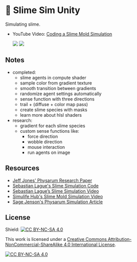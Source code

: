 # 🐌 Slime Sim Unity

Simulating slime.

- YouTube Video: [Coding a Slime Mold Simulation](https://www.youtube.com/watch?v=BKcxJlvqNWs)

  <img src="/_thumbnails/2.png">

  <img src="/_thumbnails/5.png">

## Notes

- completed:
  - slime agents in compute shader
  - sample color from gradient texture
  - smooth transition between gradients
  - randomize agent settings automatically
  - sense function with three directions
  - trail + (diffuse + color map pass)
  - create slime species with masks
  - learn more about hlsl shaders
- research:
  - gradient for each slime species
  - custom sense functions like:
    - force direction
    - wobble direction
    - mouse interaction
    - run agents on image

## Resources

- [Jeff Jones' Physarum Research Paper](https://uwe-repository.worktribe.com/output/980579)
- [Sebastian Lague's Slime Simulation Code](https://github.com/SebLague/Slime-Simulation)
- [Sebastian Lague’s Slime Simulation Video](https://www.youtube.com/watch?v=X-iSQQgOd1A)
- [Simulife Hub's Slime Mold Simulation Video](https://www.youtube.com/watch?v=qryINYcgO1s)
- [Sage Jenson's Physarum Simulation Article](https://cargocollective.com/sagejenson/physarum)

## License

Shield: [![CC BY-NC-SA 4.0][cc-by-nc-sa-shield]][cc-by-nc-sa]

This work is licensed under a
[Creative Commons Attribution-NonCommercial-ShareAlike 4.0 International License][cc-by-nc-sa].

[![CC BY-NC-SA 4.0][cc-by-nc-sa-image]][cc-by-nc-sa]

[cc-by-nc-sa]: http://creativecommons.org/licenses/by-nc-sa/4.0/
[cc-by-nc-sa-image]: https://licensebuttons.net/l/by-nc-sa/4.0/88x31.png
[cc-by-nc-sa-shield]: https://img.shields.io/badge/License-CC%20BY--NC--SA%204.0-lightgrey.svg
